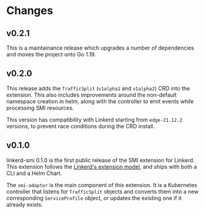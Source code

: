 # Changes

## v0.2.1

This is a maintainance release which upgrades a number of dependencies and moves
the project onto Go 1.19.

## v0.2.0

This release adds the `TrafficSplit` (`v1alpha1` and `v1alpha2`) CRD into the
extension. This also includes improvements around the non-default namespace
creation in helm, along with the controller to emit events while processing SMI
resources.

This version has compatibility with Linkerd starting from `edge-21.12.2` versions,
to prevent race conditions during the CRD install.

## v0.1.0

linkerd-smi 0.1.0 is the first public release of the SMI extension
for Linkerd. This extension follows the [Linkerd's extension model](https://github.com/linkerd/linkerd2/blob/main/EXTENSIONS.md),
and ships with both a CLI and a Helm Chart.

The `smi-adaptor` is the main component of this extension. It is a Kubernetes
controller that listens for `TrafficSplit` objects and converts them into
a new corresponding `ServiceProfile` object, or updates the existing one
if it already exists.
